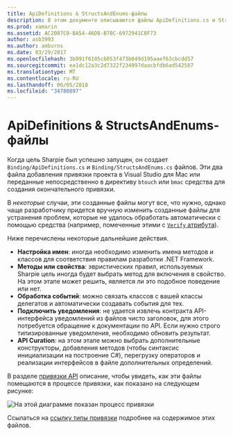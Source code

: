 ```yaml
---
title: ApiDefinitions & StructsAndEnums-файлы
description: В этом документе описываются файлы ApiDefinitions.cs и StructsAndEnums.cs, приводит к возникновению ошибки Sharpie к цели деятельности организации. Затем эти файлы используются для доступа к коду Objective-C из C#.
ms.prod: xamarin
ms.assetid: AC2087C0-BA54-46D8-B70C-6972941C8F73
author: asb3993
ms.author: amburns
ms.date: 03/29/2017
ms.openlocfilehash: 3b991f6105c6053f473b049d195aaef63cbcdd57
ms.sourcegitcommit: ea1dc12a3c2d7322f234997daacbfdb6ad542507
ms.translationtype: MT
ms.contentlocale: ru-RU
ms.lasthandoff: 06/05/2018
ms.locfileid: "34780897"
---
```

# <a name="apidefinitions--structsandenums-files"></a>ApiDefinitions & StructsAndEnums-файлы

Когда цель Sharpie был успешно запущен, он создает `Binding/ApiDefinitions.cs` и `Binding/StructsAndEnums.cs` файлов.
Эти два файла добавления привязки проекта в Visual Studio для Mac или переданные непосредственно в директиву `btouch` или `bmac` средства для создания окончательного привязки.

В *некоторые* случаи, эти созданные файлы могут все, что нужно, однако чаще разработчику придется вручную изменить созданные файлы для устранения проблем, которые не удалось обработать автоматически с помощью средства (например, помеченные этими с [ `Verify` атрибута](~/cross-platform/macios/binding/objective-sharpie/platform/verify.md)).

Ниже перечислены некоторые дальнейшие действия.

- **Настройка имен**: иногда необходимо изменить имена методов и классов для соответствия правилам разработки .NET Framework.
- **Методы или свойства**: эвристических правил, используемых Sharpie цель иногда будет выбрать метод для включения в свойство. На этом этапе может решить, является ли это подобное поведение или нет.
- **Обработка событий**: можно связать классов с вашей классы делегатов и автоматически создавать события для тех.
- **Подключить уведомления**: не удается извлечь контракта API-интерфейса уведомлений из файлов чисто заголовок, для этого потребуется обращение к документации по API. Если нужно строго типизированные уведомления, необходимо обновить результат.
- **API Curation**: на этом этапе можно выбрать дополнительные конструкторы, добавления методов (чтобы синтаксис инициализации на построение C#), перегрузку операторов и реализации интерфейсов в файле дополнительных определений.

В разделе [привязки API](~/cross-platform/macios/binding/objective-c-libraries.md) описание, чтобы увидеть, как эти файлы помещаются в процессе привязки, как показано на следующем рисунке:

![](apidefinitions-structsandenums-images/binding-flowchart.png "На этой диаграмме показан процесс привязки")

Ссылаться на [ссылку типы привязки](~/cross-platform/macios/binding/binding-types-reference.md) подробнее на содержимое этих файлов.

